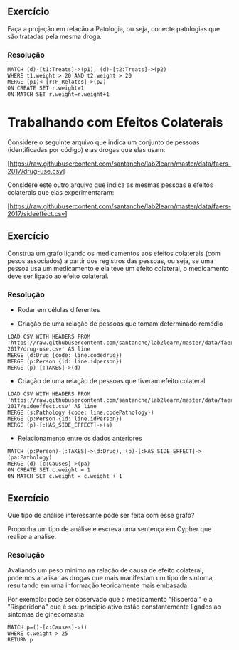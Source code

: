 ## Exercício

Faça a projeção em relação a Patologia, ou seja, conecte patologias que são tratadas pela mesma droga.

### Resolução
~~~cypher
MATCH (d)-[t1:Treats]->(p1), (d)-[t2:Treats]->(p2)
WHERE t1.weight > 20 AND t2.weight > 20
MERGE (p1)<-[r:P_Relates]->(p2)
ON CREATE SET r.weight=1
ON MATCH SET r.weight=r.weight+1
~~~

# Trabalhando com Efeitos Colaterais

Considere o seguinte arquivo que indica um conjunto de pessoas (identificadas por código) e as drogas que elas usam:

[https://raw.githubusercontent.com/santanche/lab2learn/master/data/faers-2017/drug-use.csv]

Considere este outro arquivo que indica as mesmas pessoas e efeitos colaterais que elas experimentaram:

[https://raw.githubusercontent.com/santanche/lab2learn/master/data/faers-2017/sideeffect.csv]

## Exercício

Construa um grafo ligando os medicamentos aos efeitos colaterais (com pesos associados) a partir dos registros das pessoas, ou seja, se uma pessoa usa um medicamento e ela teve um efeito colateral, o medicamento deve ser ligado ao efeito colateral.

### Resolução
* Rodar em células diferentes

* Criação de uma relação de pessoas que tomam determinado remédio
~~~cypher
LOAD CSV WITH HEADERS FROM 'https://raw.githubusercontent.com/santanche/lab2learn/master/data/faers-2017/drug-use.csv' AS line
MERGE (d:Drug {code: line.codedrug})
MERGE (p:Person {id: line.idperson})
MERGE (p)-[:TAKES]->(d)
~~~

* Criação de uma relação de pessoas que tiveram efeito colateral
~~~cypher
LOAD CSV WITH HEADERS FROM 'https://raw.githubusercontent.com/santanche/lab2learn/master/data/faers-2017/sideeffect.csv' AS line
MERGE (s:Pathology {code: line.codePathology})
MERGE (p:Person {id: line.idPerson})
MERGE (p)-[:HAS_SIDE_EFFECT]->(s)
~~~

* Relacionamento entre os dados anteriores
~~~cypher
MATCH (p:Person)-[:TAKES]->(d:Drug), (p)-[:HAS_SIDE_EFFECT]->(pa:Pathology)
MERGE (d)-[c:Causes]->(pa)
ON CREATE SET c.weight = 1
ON MATCH SET c.weight = c.weight + 1
~~~

## Exercício

Que tipo de análise interessante pode ser feita com esse grafo?

Proponha um tipo de análise e escreva uma sentença em Cypher que realize a análise.

### Resolução
Avaliando um peso minimo na relação de causa de efeito colateral, podemos analisar as drogas que mais manifestam um tipo de sintoma, resultando em uma informação teoricamente mais embasada.

Por exemplo: pode ser observado que o medicamento "Risperdal" e a "Risperidona" que é seu princípio ativo estão constantemente ligados ao sintomas de ginecomastia.

~~~cypher
MATCH p=()-[c:Causes]->() 
WHERE c.weight > 25
RETURN p
~~~
